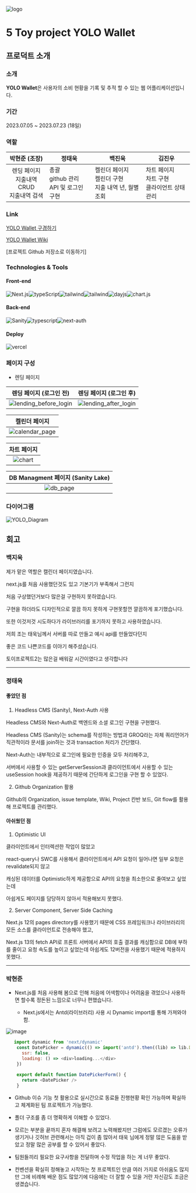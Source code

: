 
![logo](https://github.com/yolo-wallet/yolo-wallet/assets/73880776/61166f2c-9cc2-4198-b7a5-54d24a788ffd)

# 5 Toy project YOLO Wallet

## 프로덕트 소개

### 소개

<strong>YOLO Wallet</strong>은 사용자의 소비 현황을 기록 및 추적 할 수 있는 웹 어플리케이션입니다.

### 기간

2023.07.05 ~ 2023.07.23 (18일)

### 역할

|                   박현준 (조장)                    | 정태욱                                           | 백진욱                                                    | 김진우                                              |
| :------------------------------------------------: | ------------------------------------------------ | --------------------------------------------------------- | --------------------------------------------------- |
| 렌딩 페이지 <br/> 지출내역 CRUD <br/>지출내역 검색 | 총괄<br/>github 관리</br>API 및 로그인 구현</br> | 켈린더 페이지</br>켈린더 구현</br>지출 내역 년, 월별 조회 | 차트 페이지<br/>차트 구현<br/> 클라이언트 상태 관리 |

### Link

[YOLO Wallet 구경하기](https://yolo-wallet.vercel.app/)

[YOLO Wallet Wiki](https://github.com/yolo-wallet/yolo-wallet/wiki)

[프로젝트 Github 저장소로 이동하기]

### Technologies & Tools

#### Front-end

<div style="display : flex">
  
<img src="https://img.shields.io/badge/Next.js-000000?style=flat-square&logo=Next.js&logoColor=white" alt="Next.js" />

<img src="https://img.shields.io/badge/TypeScript-13324B?style=flat-square&logo=TypeScript&logoColor=white" alt="typeScript" />

<img src="https://img.shields.io/badge/Tailwind_CSS-40AEF0?style=flat-square&logo=Tailwind-CSS&logoColor=white" alt="tailwind" />

<img src="https://img.shields.io/badge/Ant_Design-26689A?style=flat-square&logo=Ant-Design&logoColor=white" alt="tailwind" />

<img src="https://img.shields.io/badge/Day.js-00A98F?style=flat-square&logo=Day.js&logoColor=white" alt="dayjs" />

<img src="https://img.shields.io/badge/Chart.js-FF6384?style=flat-square&logo=Chart.js&logoColor=white" alt="chart.js" />

</div>

#### Back-end


<div style="display : flex">
  
<img src="https://img.shields.io/badge/Sanity-AA344D?style=flat-square&logo=Sanity&logoColor=white" alt="Sanity" />

<img src="https://img.shields.io/badge/TypeScript-13324B?style=flat-square&logo=TypeScript&logoColor=white" alt="typescript" />

<img src="https://img.shields.io/badge/Next--auth-512BD4?style=flat-square&logo=Next.js&logoColor=white" alt="next-auth" />

</div>


#### Deploy

<img src="https://img.shields.io/badge/Vercel-000000?style=flat-square&logo=Vercel&logoColor=white" alt="vercel" />

### 페이지 구성
 
- 렌딩 페이지

| 렌딩 페이지 (로그인 전) |  렌딩 페이지 (로그인 후) |
|:-------------------------------------:|:------:|
| ![lending_before_login](https://github.com/yolo-wallet/yolo-wallet/assets/73880776/4d13a197-230b-4c15-93a0-e4224a78ef47) | ![lending_after_login](https://github.com/yolo-wallet/yolo-wallet/assets/73880776/b21acc05-e190-46fb-bb61-b402f7a5b476) |

| 켈린더 페이지 |
|:----:|
| ![calendar_page](https://github.com/yolo-wallet/yolo-wallet/assets/73880776/dd91f5be-19cc-42a0-b5af-c1c448fb744d) |

| 차트 페이지 |
|:----:|
| ![chart](https://github.com/yolo-wallet/yolo-wallet/assets/73880776/22c1456f-c489-47d7-8720-77bd8763318c) |

| DB Managment 페이지 (Sanity Lake) |
|:----:|
| ![db_page](https://github.com/yolo-wallet/yolo-wallet/assets/73880776/47043ef6-2d2e-49bc-887a-f5e30189d140) |


### 다이어그램

![YOLO_Diagram](https://github.com/yolo-wallet/yolo-wallet/assets/73880776/89fb6431-e97d-4ca6-ac26-f0201c93c9c6)


## 회고


### 백지욱

제가 맡은 역할은 캘린더 페이지였습니다.

next.js를 처음 사용했던것도 있고 기본기가 부족해서 그런지

처음 구상했던거보다 많은걸 구현하지 못하였습니다.

구현을 하더라도 디자인적으로 깔끔 하지 못하게 구현못할껀 깔끔하게 포기했습니다.

또한 이것저것 시도하다가 라이브러리를 포기하지 못하고 사용하였습니다.

저희 조는 태욱님께서 서버를 따로 만들고 예시 api를 만들었다던지

좋은 코드 나쁜코드를 이야기 해주셨습니다.

토이프로젝트2는 많은걸 배워갈 시간이였다고 생각합니다

----

### 정태욱

#### 좋았던 점

1. Headless CMS (Sanity), Next-Auth 사용

Headless CMS와 Next-Auth로 백엔드와 소셜 로그인 구현을 구현했다.

Headless CMS (Sanity)는 schema를 작성하는 방법과 GROQ라는 자체 쿼리언어가 직관적이라 문서를 join하는 것과 transaction 처리가 간단했다.

Next-Auth는 내부적으로 로그인에 필요한 인증을 모두 처리해주고,

서버에서 사용할 수 있는 getServerSession과 클라이언트에서 사용할 수 있는 useSession hook을 제공하기 때문에 간단하게 로그인을 구현 할 수 있었다.

2. Github Organization 활용

Github의 Organization, issue template, Wiki, Project 칸반 보드, Git flow를 활용해 프로젝트를 관리했다.

#### 아쉬웠던 점

1. Optimistic UI

클라이언트에서 인터렉션한 작업이 많았고

react-query나 SWC를 사용해서 클라이언트에서 API 요청이 일어나면 일부 요청은 revalidate되지 않고

캐싱된 데이터를 Optimistic하게 제공함으로 API의 요청을 최소한으로 줄여보고 싶었는데

아쉽게도 페이지를 담당하지 않아서 적용해보지 못했다.

2. Server Component, Server Side Caching

Next.js 12의 pages directory를 사용했기 때문에 CSS 프레임워크나 라이브러리의 모든 소스를 클라이언트로 전송해야 했고,

Next.js 13의 fetch API로 프론트 서버에서 API의 호출 결과를 캐싱함으로 DB에 부하를 줄이고 요청 속도를 높이고 싶었는데 아쉽게도 12버전을 사용했기 때문에 적용하지 못했다.

---

### 박현준

- Next.js를 처음 사용해 봄으로 인해 처음에 어색함이나 어려움을 겪었으나 사용하면 할수록 정돈된 느낌으로 너무나 편했습니다.

  - Next.js에서는 Antd(라이브러리) 사용 시 Dynamic import를 통해 가져와야 함.

![image](https://github.com/yolo-wallet/yolo-wallet/assets/73880776/1e1fd77a-d1e0-471f-99b7-61fc683bb499)


```js
   import dynamic from 'next/dynamic'
    const DatePicker = dynamic(() => import('antd').then((lib) => lib.DatePicker), {
      ssr: false,
      loading: () => <div>loading...</div>
    })
    
    export default function DatePickerForm() {
      return <DatePicker />
    }
```

- Github 이슈 기능 첫 활용으로 실시간으로 동료들 진행현황 확인 가능하며 확실하고 체계화된 팀 프로젝트가 가능했다.

- 폴더 구조를 좀 더 명확하게 이해할 수 있었다.

- 모르는 부분을 끝까지 혼자 해결해 보려고 노력해봤지만 그럼에도 모르겠는 오류가 생기거나 깃허브 관련해서는 아직 겁이 좀 많아서 태욱 님에게 정말 많은 도움을 받았고 정말 많은 공부를 할 수 있어서 좋았다.

- 팀원들끼리 필요한 요구사항을 전달하며 수정 작업을 하는 게 너무 좋았다.

- 컨벤션을 확실히 정해놓고 시작하는 첫 프로젝트인 만큼 여러 가지로 아쉬움도 많지만 그에 비례해 배운 점도 많았기에 다음에는 더 잘할 수 있을 거란 자신감도 조금은 생겼습니다.








